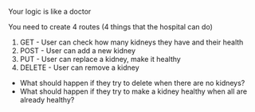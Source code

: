 Your logic is like a doctor

You need to create 4 routes (4 things that the hospital can do)

1. GET - User can check how many kidneys they have and their health
2. POST - User can add a new kidney
3. PUT - User can replace a kidney, make it healthy
4. DELETE - User can remove a kidney

-   What should happen if they try to delete when there are no kidneys?
-   What should happen if they try to make a kidney healthy when all are already healthy?
